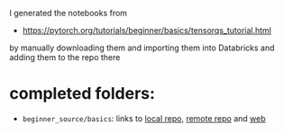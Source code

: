 I generated the notebooks from 
- https://pytorch.org/tutorials/beginner/basics/tensorqs_tutorial.html

by manually downloading them and importing them into Databricks and adding them to the repo there

# completed folders:
- `beginner_source/basics`: links to [local repo](beginner_source/basics), [remote repo](https://github.com/fflory/pytorch_tutorials/tree/main/beginner_source/basics) and [web](https://pytorch.org/tutorials/beginner/basics/)
